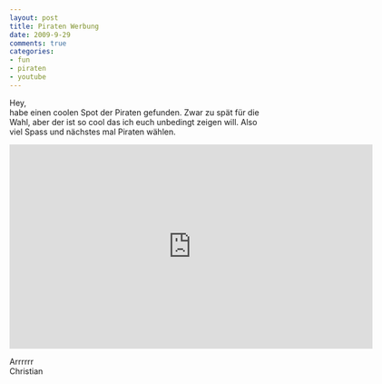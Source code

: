 ```yaml
--- 
layout: post
title: Piraten Werbung
date: 2009-9-29
comments: true
categories: 
- fun
- piraten
- youtube
---
```

Hey, <br />habe einen coolen Spot der Piraten gefunden. Zwar zu spät für die <br />Wahl, aber der ist so cool das ich euch unbedingt zeigen will. Also <br />viel Spass und nächstes mal Piraten wählen. <p /> <iframe width="640" height="360" src="https://www.youtube-nocookie.com/embed/JKW7LvhtWmU" frameborder="0"> </iframe><p /> Arrrrrr <br />Christian
